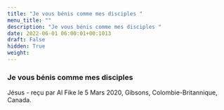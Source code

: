 ```yaml
---
title: "Je vous bénis comme mes disciples "
menu_title: ""
description: "Je vous bénis comme mes disciples "
date: 2022-06-01 06:00:01+00:1013
draft: False
hidden: True
weight:
---
```

### Je vous bénis comme mes disciples 

Jésus - reçu par Al Fike le 5 Mars 2020, Gibsons, Colombie-Britannique, Canada.



